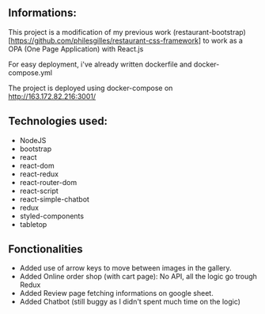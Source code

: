## Informations:

This project is a modification of my previous work (restaurant-bootstrap)[https://github.com/philesgilles/restaurant-css-framework] to work as a OPA (One Page Application) with React.js

For easy deployment, i've already written dockerfile and docker-compose.yml

The project is deployed using docker-compose on http://163.172.82.216:3001/

## Technologies used:

- NodeJS
- bootstrap
- react
- react-dom
- react-redux
- react-router-dom
- react-script
- react-simple-chatbot
- redux
- styled-components
- tabletop

## Fonctionalities

- Added use of arrow keys to move between images in the gallery.
- Added Online order shop (with cart page): No API, all the logic go trough Redux
- Added Review page fetching informations on google sheet.
- Added Chatbot (still buggy as I didn't spent much time on the logic)
